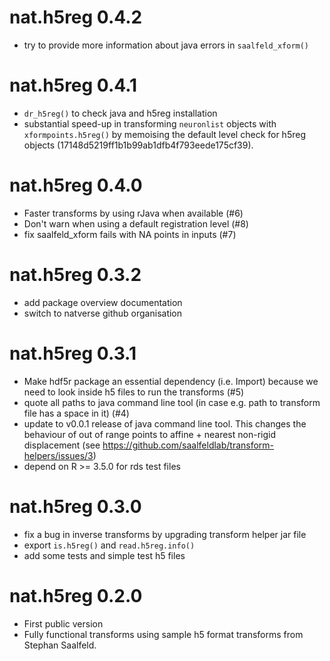 # nat.h5reg 0.4.2

* try to provide more information about java errors in `saalfeld_xform()`

# nat.h5reg 0.4.1

* `dr_h5reg()` to check java and h5reg installation
* substantial speed-up in transforming `neuronlist` objects with 
  `xformpoints.h5reg()` by memoising the default level check for h5reg objects
  (17148d5219ff1b1b99ab1dfb4f793eede175cf39).

# nat.h5reg 0.4.0

* Faster transforms by using rJava when available (#6)
* Don't warn when using a default registration level (#8)
* fix saalfeld_xform fails with NA points in inputs (#7)

# nat.h5reg 0.3.2

* add package overview documentation
* switch to natverse github organisation

# nat.h5reg 0.3.1

* Make hdf5r package an essential dependency (i.e. Import) because we
  need to look inside h5 files to run the transforms (#5)
* quote all paths to java command line tool (in case e.g. path to transform 
  file has a space in it) (#4)
* update to v0.0.1 release of java command line tool. This changes the behaviour
  of out of range points to affine + nearest non-rigid displacement
  (see https://github.com/saalfeldlab/transform-helpers/issues/3)
* depend on R >= 3.5.0 for rds test files 

# nat.h5reg 0.3.0

* fix a bug in inverse transforms by upgrading transform helper jar file
* export `is.h5reg()` and `read.h5reg.info()`
* add some tests and simple test h5 files

# nat.h5reg 0.2.0

* First public version
* Fully functional transforms using sample h5 format transforms from
  Stephan Saalfeld.
